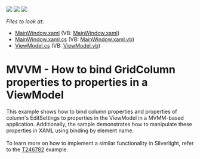 <!-- default badges list -->
![](https://img.shields.io/endpoint?url=https://codecentral.devexpress.com/api/v1/VersionRange/128653904/11.1.4%2B)
[![](https://img.shields.io/badge/Open_in_DevExpress_Support_Center-FF7200?style=flat-square&logo=DevExpress&logoColor=white)](https://supportcenter.devexpress.com/ticket/details/E3166)
[![](https://img.shields.io/badge/📖_How_to_use_DevExpress_Examples-e9f6fc?style=flat-square)](https://docs.devexpress.com/GeneralInformation/403183)
<!-- default badges end -->
<!-- default file list -->
*Files to look at*:

* [MainWindow.xaml](./CS/GridMVVMBindableColumns/MainWindow.xaml) (VB: [MainWindow.xaml](./VB/GridMVVMBindableColumns/MainWindow.xaml))
* [MainWindow.xaml.cs](./CS/GridMVVMBindableColumns/MainWindow.xaml.cs) (VB: [MainWindow.xaml.vb](./VB/GridMVVMBindableColumns/MainWindow.xaml.vb))
* [ViewModel.cs](./CS/GridMVVMBindableColumns/ViewModel.cs) (VB: [ViewModel.vb](./VB/GridMVVMBindableColumns/ViewModel.vb))
<!-- default file list end -->
# MVVM - How to bind GridColumn properties to properties in a ViewModel


<p>This example shows how to bind column properties and properties of column's EditSettings to properties in the ViewModel in a MVMM-based application. Additionally, the sample demonstrates how to manipulate these properties in XAML using binding by element name.<br /><br />To learn more on how to implement a similar functionality in Silverlight, refer to the <a href="https://www.devexpress.com/Support/Center/p/T246782">T246782</a> example.</p>

<br/>



